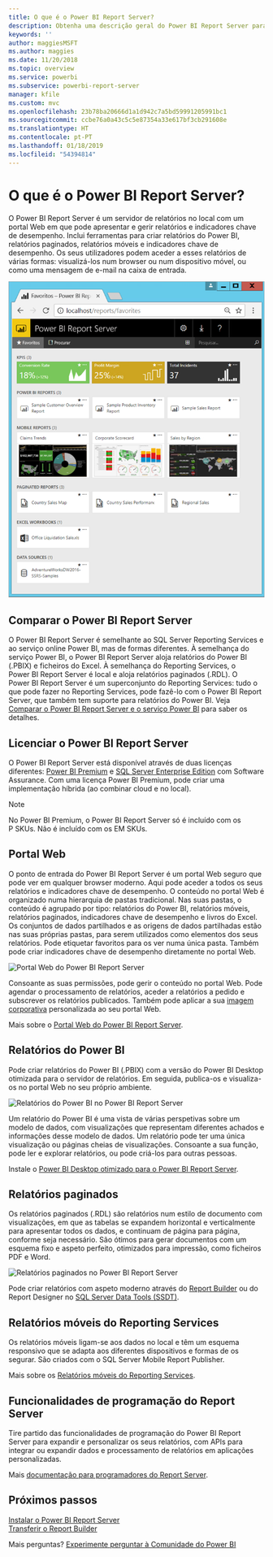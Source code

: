 ```yaml
---
title: O que é o Power BI Report Server?
description: Obtenha uma descrição geral do Power BI Report Server para compreender a forma como se enquadra no SQL Server Reporting Services (SSRS) e no resto do Power BI.
keywords: ''
author: maggiesMSFT
ms.author: maggies
ms.date: 11/20/2018
ms.topic: overview
ms.service: powerbi
ms.subservice: powerbi-report-server
manager: kfile
ms.custom: mvc
ms.openlocfilehash: 23b78ba20666d1a1d942c7a5bd59991205991bc1
ms.sourcegitcommit: ccbe76a0a43c5c5e87354a33e617bf3cb291608e
ms.translationtype: HT
ms.contentlocale: pt-PT
ms.lasthandoff: 01/18/2019
ms.locfileid: "54394814"
---
```

# <a name="what-is-power-bi-report-server"></a>O que é o Power BI Report Server?

O Power BI Report Server é um servidor de relatórios no local com um portal Web em que pode apresentar e gerir relatórios e indicadores chave de desempenho. Inclui ferramentas para criar relatórios do Power BI, relatórios paginados, relatórios móveis e indicadores chave de desempenho. Os seus utilizadores podem aceder a esses relatórios de várias formas: visualizá-los num browser ou num dispositivo móvel, ou como uma mensagem de e-mail na caixa de entrada.

![Portal Web do Power BI Report Server](media/get-started/power-bi-report-server-overview.png)

## <a name="comparing-power-bi-report-server"></a>Comparar o Power BI Report Server 
O Power BI Report Server é semelhante ao SQL Server Reporting Services e ao serviço online Power BI, mas de formas diferentes. À semelhança do serviço Power BI, o Power BI Report Server aloja relatórios do Power BI (.PBIX) e ficheiros do Excel. À semelhança do Reporting Services, o Power BI Report Server é local e aloja relatórios paginados (.RDL). O Power BI Report Server é um superconjunto do Reporting Services: tudo o que pode fazer no Reporting Services, pode fazê-lo com o Power BI Report Server, que também tem suporte para relatórios do Power BI. Veja [Comparar o Power BI Report Server e o serviço Power BI](compare-report-server-service.md) para saber os detalhes.

## <a name="licensing-power-bi-report-server"></a>Licenciar o Power BI Report Server
O Power BI Report Server está disponível através de duas licenças diferentes: [Power BI Premium](../service-premium.md) e [SQL Server Enterprise Edition](https://www.microsoft.com/sql-server/sql-server-2017-editions) com Software Assurance. Com uma licença Power BI Premium, pode criar uma implementação híbrida (ao combinar cloud e no local).  

> [!NOTE]
> No Power BI Premium, o Power BI Report Server só é incluído com os P SKUs. Não é incluído com os EM SKUs.

## <a name="web-portal"></a>Portal Web
O ponto de entrada do Power BI Report Server é um portal Web seguro que pode ver em qualquer browser moderno. Aqui pode aceder a todos os seus relatórios e indicadores chave de desempenho. O conteúdo no portal Web é organizado numa hierarquia de pastas tradicional. Nas suas pastas, o conteúdo é agrupado por tipo: relatórios do Power BI, relatórios móveis, relatórios paginados, indicadores chave de desempenho e livros do Excel. Os conjuntos de dados partilhados e as origens de dados partilhadas estão nas suas próprias pastas, para serem utilizados como elementos dos seus relatórios. Pode etiquetar favoritos para os ver numa única pasta. Também pode criar indicadores chave de desempenho diretamente no portal Web. 

![Portal Web do Power BI Report Server](media/get-started/web-portal.png)

Consoante as suas permissões, pode gerir o conteúdo no portal Web. Pode agendar o processamento de relatórios, aceder a relatórios a pedido e subscrever os relatórios publicados. Também pode aplicar a sua [imagem corporativa](https://docs.microsoft.com/sql/reporting-services/branding-the-web-portal) personalizada ao seu portal Web. 

Mais sobre o [Portal Web do Power BI Report Server](https://docs.microsoft.com/sql/reporting-services/web-portal-ssrs-native-mode).

## <a name="power-bi-reports"></a>Relatórios do Power BI
Pode criar relatórios do Power BI (.PBIX) com a versão do Power BI Desktop otimizada para o servidor de relatórios. Em seguida, publica-os e visualiza-os no portal Web no seu próprio ambiente.

![Relatórios do Power BI no Power BI Report Server](media/get-started/powerbi-reports.png)

Um relatório do Power BI é uma vista de várias perspetivas sobre um modelo de dados, com visualizações que representam diferentes achados e informações desse modelo de dados.  Um relatório pode ter uma única visualização ou páginas cheias de visualizações. Consoante a sua função, pode ler e explorar relatórios, ou pode criá-los para outras pessoas.

Instale o [Power BI Desktop otimizado para o Power BI Report Server](quickstart-create-powerbi-report.md).

## <a name="paginated-reports"></a>Relatórios paginados
Os relatórios paginados (.RDL) são relatórios num estilo de documento com visualizações, em que as tabelas se expandem horizontal e verticalmente para apresentar todos os dados, e continuam de página para página, conforme seja necessário. São ótimos para gerar documentos com um esquema fixo e aspeto perfeito, otimizados para impressão, como ficheiros PDF e Word. 

![Relatórios paginados no Power BI Report Server](media/get-started/paginated-reports.png)

Pode criar relatórios com aspeto moderno através do [Report Builder](https://docs.microsoft.com/sql/reporting-services/report-builder/report-builder-in-sql-server-2016) ou do Report Designer no [SQL Server Data Tools (SSDT)](https://docs.microsoft.com/sql/reporting-services/tools/reporting-services-in-sql-server-data-tools-ssdt). 

## <a name="reporting-services-mobile-reports"></a>Relatórios móveis do Reporting Services
Os relatórios móveis ligam-se aos dados no local e têm um esquema responsivo que se adapta aos diferentes dispositivos e formas de os segurar. São criados com o SQL Server Mobile Report Publisher.

Mais sobre os [Relatórios móveis do Reporting Services](https://docs.microsoft.com/sql/reporting-services/mobile-reports/create-mobile-reports-with-sql-server-mobile-report-publisher). 

## <a name="report-server-programming-features"></a>Funcionalidades de programação do Report Server
Tire partido das funcionalidades de programação do Power BI Report Server para expandir e personalizar os seus relatórios, com APIs para integrar ou expandir dados e processamento de relatórios em aplicações personalizadas.

Mais [documentação para programadores do Report Server](https://docs.microsoft.com/sql/reporting-services/reporting-services-developer-documentation).

## <a name="next-steps"></a>Próximos passos
[Instalar o Power BI Report Server](install-report-server.md)  
[Transferir o Report Builder](https://www.microsoft.com/download/details.aspx?id=53613)  

Mais perguntas? [Experimente perguntar à Comunidade do Power BI](https://community.powerbi.com/)



